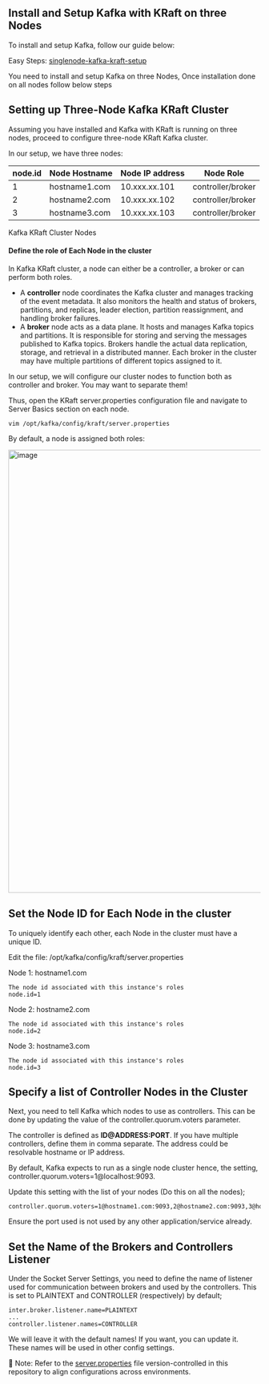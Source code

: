 ## Install and Setup Kafka with KRaft on three Nodes

To install and setup Kafka, follow our guide below:

Easy Steps: [singlenode-kafka-kraft-setup](https://github.com/OmkarShinde15/opensource-kafka-kraftmode/tree/main/singlenode-kafka-kraft-setup)

You need to install and setup Kafka on three Nodes, Once installation done on all nodes follow below steps


## Setting up Three-Node Kafka KRaft Cluster

Assuming you have installed and Kafka with KRaft is running on three nodes, proceed to configure three-node KRaft Kafka cluster.

In our setup, we have three nodes:

| node.id | Node Hostname                | Node IP address | Node Role         |
|---------|------------------------------|------------------|--------------------|
| 1       | hostname1.com | 10.xxx.xx.101   | controller/broker |
| 2       | hostname2.com | 10.xxx.xx.102   | controller/broker |
| 3       | hostname3.com | 10.xxx.xx.103   | controller/broker |


Kafka KRaft Cluster Nodes
#### Define the role of Each Node in the cluster
In Kafka KRaft cluster, a node can either be a controller, a broker or can perform both roles.

 - A **controller** node coordinates the Kafka cluster and manages tracking of the event metadata. It also monitors the health and status of brokers, partitions, and replicas, leader election, partition reassignment, and handling broker failures.
 - A **broker** node acts as a data plane. It hosts and manages Kafka topics and partitions. It is responsible for storing and serving the messages published to Kafka topics. Brokers handle the actual data replication, storage, and retrieval in a distributed manner. Each broker in the cluster may have multiple partitions of different topics assigned to it.

In our setup, we will configure our cluster nodes to function both as controller and broker. You may want to separate them!

Thus, open the KRaft server.properties configuration file and navigate to Server Basics section on each node.
```
vim /opt/kafka/config/kraft/server.properties
```
By default, a node is assigned both roles:

<img width="884" alt="image" src="https://github.com/user-attachments/assets/00194391-bc03-4d9d-a64b-031c564b06e9" />

## Set the Node ID for Each Node in the cluster
To uniquely identify each other, each Node in the cluster must have a unique ID.

Edit the file: /opt/kafka/config/kraft/server.properties

Node 1: hostname1.com
```
The node id associated with this instance's roles
node.id=1
```

Node 2: hostname2.com
```
The node id associated with this instance's roles
node.id=2
```
Node 3: hostname3.com
```
The node id associated with this instance's roles
node.id=3
```

## Specify a list of Controller Nodes in the Cluster

Next, you need to tell Kafka which nodes to use as controllers. This can be done by updating the value of the controller.quorum.voters parameter.

The controller is defined as **ID@ADDRESS:PORT**. If you have multiple controllers, define them in comma separate. The address could be resolvable hostname or IP address.

By default, Kafka expects to run as a single node cluster hence, the setting, controller.quorum.voters=1@localhost:9093.

Update this setting with the list of your nodes (Do this on all the nodes);

```
controller.quorum.voters=1@hostname1.com:9093,2@hostname2.com:9093,3@hostname3.com:9093
```
Ensure the port used is not used by any other application/service already.

## Set the Name of the Brokers and Controllers Listener

Under the Socket Server Settings, you need to define the name of listener used for communication between brokers and used by the controllers. This is set to PLAINTEXT and CONTROLLER (respectively) by default;
```
inter.broker.listener.name=PLAINTEXT
...
controller.listener.names=CONTROLLER
```

We will leave it with the default names! If you want, you can update it. These names will be used in other config settings.

📄 Note: Refer to the [server.properties](https://github.com/OmkarShinde15/opensource-kafka-kraftmode/blob/main/singlenode-kafka-kraft-setup/server.properties) file version-controlled in this repository to align configurations across environments.

